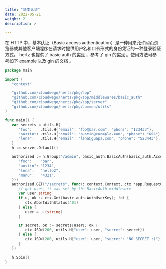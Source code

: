 ```yaml
---
title: "基本认证"
date: 2022-05-21
weight: 2
description: >

---
```


在 HTTP 中，基本认证（Basic access authentication）是一种用来允许网页浏览器或其他客户端程序在请求时提供用户名和口令形式的身份凭证的一种登录验证方式。
hertz 也提供了 basic auth 的[实现](https://github.com/cloudwego/hertz/tree/main/pkg/app/middlewares/server/basic_auth) ，参考了 gin 的[实现](https://github.com/gin-gonic/gin#using-basicauth-middleware) 。使用方法可参考如下 example 以及 gin 的[文档](https://github.com/gin-gonic/gin#using-basicauth-middleware) 。

```go
package main

import (
   "context"

   "github.com/cloudwego/hertz/pkg/app"
   "github.com/cloudwego/hertz/pkg/app/middlewares/basic_auth"
   "github.com/cloudwego/hertz/pkg/app/server"
   "github.com/cloudwego/hertz/pkg/common/utils"
)

func main() {
   var secrets = utils.H{
      "foo":    utils.H{"email": "foo@bar.com", "phone": "123433"},
      "austin": utils.H{"email": "austin@example.com", "phone": "666"},
      "lena":   utils.H{"email": "lena@guapa.com", "phone": "523443"},
   }
   h := server.Default()

   authorized := h.Group("/admin", basic_auth.BasicAuth(basic_auth.Accounts{
      "foo":    "bar",
      "austin": "1234",
      "lena":   "hello2",
      "manu":   "4321",
   }))
   authorized.GET("/secrets", func(c context.Context, ctx *app.RequestContext) {
      // get user, it was set by the BasicAuth middleware
      var user string
      if u, ok := ctx.Get(basic_auth.AuthUserKey); !ok {
         ctx.AbortWithStatus(401)
      } else {
         user = u.(string)
      }

      if secret, ok := secrets[user]; ok {
         ctx.JSON(200, utils.H{"user": user, "secret": secret})
      } else {
         ctx.JSON(200, utils.H{"user": user, "secret": "NO SECRET :("})
      }
   })

   h.Spin()
}
```
